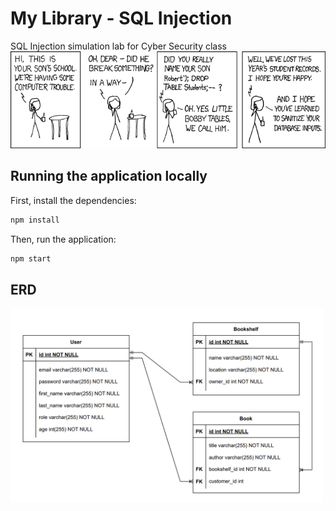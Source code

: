 # My Library - SQL Injection
SQL Injection simulation lab for Cyber Security class
<br><img src="assets/Little_Bobby_Tables.png"/>
## Running the application locally
First, install the dependencies:
```bash
npm install
```
Then, run the application:
```bash
npm start
```
## ERD
<img width="500" src="assets/ERD.png"/>

